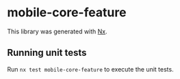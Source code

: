 # mobile-core-feature

This library was generated with [Nx](https://nx.dev).

## Running unit tests

Run `nx test mobile-core-feature` to execute the unit tests.
